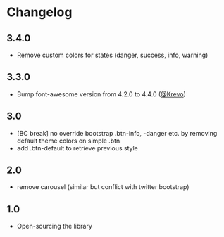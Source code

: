 # Changelog

## 3.4.0

* Remove custom colors for states (danger, success, info, warning)

## 3.3.0

* Bump font-awesome version from 4.2.0 to 4.4.0 ([@Krevo](https://github.com/Krevo))

## 3.0

* [BC break] no override bootstrap .btn-info, -danger etc. by removing default theme colors on simple .btn
* add .btn-default to retrieve previous style

## 2.0

* remove carousel (similar but conflict with twitter bootstrap)

## 1.0

* Open-sourcing the library
